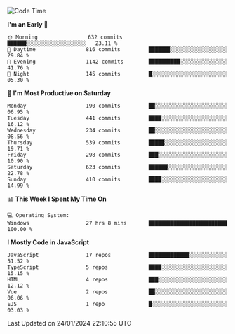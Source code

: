 <!--START_SECTION:waka-->
![Code Time](http://img.shields.io/badge/Code%20Time-3%2C131%20hrs%2010%20mins-blue)

**I'm an Early 🐤** 

```text
🌞 Morning                632 commits         ██████░░░░░░░░░░░░░░░░░░░   23.11 % 
🌆 Daytime                816 commits         ███████░░░░░░░░░░░░░░░░░░   29.84 % 
🌃 Evening                1142 commits        ██████████░░░░░░░░░░░░░░░   41.76 % 
🌙 Night                  145 commits         █░░░░░░░░░░░░░░░░░░░░░░░░   05.30 % 
```
📅 **I'm Most Productive on Saturday** 

```text
Monday                   190 commits         ██░░░░░░░░░░░░░░░░░░░░░░░   06.95 % 
Tuesday                  441 commits         ████░░░░░░░░░░░░░░░░░░░░░   16.12 % 
Wednesday                234 commits         ██░░░░░░░░░░░░░░░░░░░░░░░   08.56 % 
Thursday                 539 commits         █████░░░░░░░░░░░░░░░░░░░░   19.71 % 
Friday                   298 commits         ███░░░░░░░░░░░░░░░░░░░░░░   10.90 % 
Saturday                 623 commits         ██████░░░░░░░░░░░░░░░░░░░   22.78 % 
Sunday                   410 commits         ████░░░░░░░░░░░░░░░░░░░░░   14.99 % 
```


📊 **This Week I Spent My Time On** 

```text
💻 Operating System: 
Windows                  27 hrs 8 mins       █████████████████████████   100.00 % 
```

**I Mostly Code in JavaScript** 

```text
JavaScript               17 repos            █████████████░░░░░░░░░░░░   51.52 % 
TypeScript               5 repos             ████░░░░░░░░░░░░░░░░░░░░░   15.15 % 
HTML                     4 repos             ███░░░░░░░░░░░░░░░░░░░░░░   12.12 % 
Vue                      2 repos             ██░░░░░░░░░░░░░░░░░░░░░░░   06.06 % 
EJS                      1 repo              █░░░░░░░░░░░░░░░░░░░░░░░░   03.03 % 
```




 Last Updated on 24/01/2024 22:10:55 UTC
<!--END_SECTION:waka-->

<!--
**likaiqiang/likaiqiang** is a ✨ _special_ ✨ repository because its `README.md` (this file) appears on your GitHub profile.

Here are some ideas to get you started:

- 🔭 I’m currently working on ...
- 🌱 I’m currently learning ...
- 👯 I’m looking to collaborate on ...
- 🤔 I’m looking for help with ...
- 💬 Ask me about ...
- 📫 How to reach me: ...
- 😄 Pronouns: ...
- ⚡ Fun fact: ...
-->
